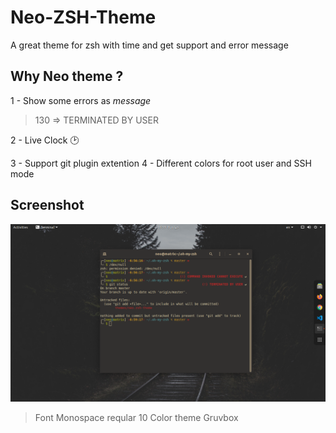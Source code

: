 # Neo-ZSH-Theme
A great theme for zsh with time and get support and error message

## Why Neo theme ?
1 - Show some errors as *message*

> 130 => TERMINATED BY USER

2 - Live Clock 🕑

3 - Support git plugin extention
4 - Different colors for root user and SSH mode
## Screenshot
![neo theme screenshot](Screenshot.png)
> Font Monospace reqular 10
> Color theme Gruvbox
